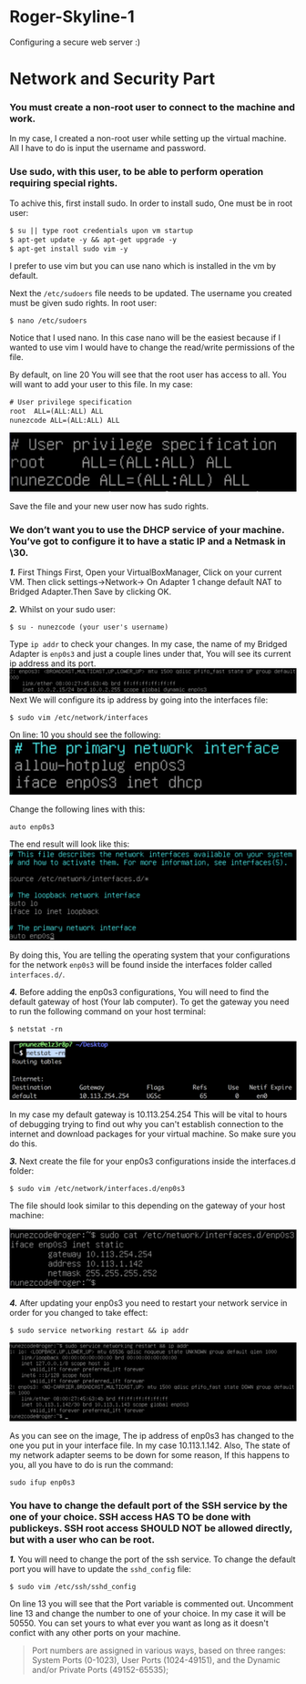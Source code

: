 # Roger-Skyline-1
Configuring a secure web server :) 


# Network and Security Part

### You must create a non-root user to connect to the machine and work.
In my case, I created a non-root user while setting up the virtual machine. All I have to do is input the username and password.

### Use sudo, with this user, to be able to perform operation requiring special rights.
To achive this, first install sudo. In order to install sudo, One must be in root user:
```
$ su || type root credentials upon vm startup
$ apt-get update -y && apt-get upgrade -y
$ apt-get install sudo vim -y
```

I prefer to use vim but you can use nano which is installed in the vm by default.

Next the `/etc/sudoers` file needs to be updated. The username you created must be given sudo rights.
In root user:
```
$ nano /etc/sudoers
```
Notice that I used nano. In this case nano will be the easiest because if I wanted to use vim I would have to change the read/write permissions of the file.

By default, on line 20 You will see that the root user has access to all. You will want to add your user to this file.
In my case:

```
# User privilege specification
root  ALL=(ALL:ALL) ALL
nunezcode ALL=(ALL:ALL) ALL
```
![sudoers](images/Sudoers.png)

Save the file and your new user now has sudo rights.

### We don’t want you to use the DHCP service of your machine. You’ve got to configure it to have a static IP and a Netmask in \30.

***1.*** First Things First, Open your VirtualBoxManager, Click on your current VM. Then click settings->Network-> On Adapter 1 change default NAT to Bridged Adapter.Then Save by clicking OK.

***2.*** Whilst on your sudo user: 
```
$ su - nunezcode (your user's username)
```
Type `ip addr` to check your changes. In my case, the name of my Bridged Adapter is `enp0s3` and just a couple lines under that, You will see its current ip address and its port.
![BridgeAdapter](images/BridgeAdapter.png)
Next We will configure its ip address by going into the interfaces file:

```
$ sudo vim /etc/network/interfaces
```

On line: 10 you should see the following:
![DefaultNetworkInterface](images/DefaultNetworkInterface.png)

Change the following lines with this:

```
auto enp0s3
```

The end result will look like this:
![UpdatedNetworkInterface](images/UpdatedNetworkInterface.png)

By doing this, You are telling the operating system that your configurations for the network `enp0s3` will be found inside the interfaces folder called `interfaces.d/`.

***4.*** Before adding the enp0s3 configurations, You will need to find the default gateway of host (Your lab computer). To get the gateway you need to run the following command on your host terminal:

```
$ netstat -rn
```

![DefaultGateway](images/Gateway.png)

In my case my default gateway is 10.113.254.254 This will be vital to hours of debugging trying to find out why you can't establish connection to the internet and download packages for your virtual machine. So make sure you do this.


***3.*** Next create the file for your enp0s3 configurations inside the interfaces.d folder:

```
$ sudo vim /etc/network/interfaces.d/enp0s3
```

The file should look similar to this depending on the gateway of your host machine:

![UpdatedStaticNetworkInterface](images/NetworkInterfaceStatic.png)

***4.*** After updating your enp0s3 you need to restart your network service in order for you changed to take effect: 

```
$ sudo service networking restart && ip addr 
```

![UpdatedRestart](images/UpdatedNetworkInterfaceRestart.png)

As you can see on the image, The ip address of enp0s3 has changed to the one you put in your interface file. In my case 10.113.1.142. Also, The state of my network adapter seems to be down for some reason, If this happens to you, all you have to do is run the command: 

```
sudo ifup enp0s3
```

### You have to change the default port of the SSH service by the one of your choice. SSH access HAS TO be done with publickeys. SSH root access SHOULD NOT be allowed directly, but with a user who can be root.

***1.*** You will need to change the port of the ssh service. To change the default port you will have to update the `sshd_config` file:

```
$ sudo vim /etc/ssh/sshd_config
```

On line 13 you will see that the Port variable is commented out. Uncomment line 13 and change the number to one of your choice. In my case it will be 50550. You can set yours to what ever you want as long as it doesn't confict with any other ports on your machine. 
>Port numbers are assigned in various ways, based on three ranges: System Ports (0-1023), User Ports (1024-49151), and the Dynamic and/or Private Ports (49152-65535);


























